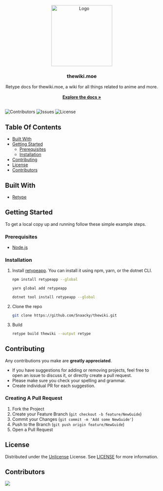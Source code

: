 <br/>
<p align="center">
  <a href="https://github.com/Snaacky/thewiki">
    <img src="https://files.catbox.moe/m1lt04.png" alt="Logo" width="200" height="200">
  </a>

  <h3 align="center">thewiki.moe</h3>

  <p align="center">
    Retype docs for thewiki.moe, a wiki for all things related to anime and more.
    <br/>
    <br/>
    <a href="https://thewiki.moe/"><strong>Explore the docs »</strong></a>
    <br/>
    <br/>
  </p>
</p>

![Contributors](https://img.shields.io/github/contributors/Snaacky/thewiki?color=dark-green) ![Issues](https://img.shields.io/github/issues/Snaacky/thewiki) ![License](https://img.shields.io/github/license/Snaacky/thewiki) 

## Table Of Contents

* [Built With](#built-with)
* [Getting Started](#getting-started)
  * [Prerequisites](#prerequisites)
  * [Installation](#installation)
* [Contributing](#contributing)
* [License](#license)
* [Contributors](#contributors)

## Built With

- [Retype](https://retype.com/)

## Getting Started

To get a local copy up and running follow these simple example steps.

### Prerequisites

- [Node.js](https://nodejs.org/en)

### Installation

1. Install [retypeapp](https://www.npmjs.com/package/retypeapp). You can install it using npm, yarn, or the dotnet CLI.

    ```sh
    npm install retypeapp --global
    ```

    ```sh
    yarn global add retypeapp
    ```

    ```sh
    dotnet tool install retypeapp --global
    ```

2. Clone the repo

    ```sh
    git clone https://github.com/Snaacky/thewiki.git
    ```

4. Build

    ```sh
    retype build thewiki --output retype
    ```

## Contributing

Any contributions you make are **greatly appreciated**.

- If you have suggestions for adding or removing projects, feel free to open an issue to discuss it, or directly create a pull request.
- Please make sure you check your spelling and grammar.
- Create individual PR for each suggestion.


### Creating A Pull Request

1. Fork the Project
2. Create your Feature Branch (`git checkout -b feature/NewGuide`)
3. Commit your Changes (`git commit -m 'Add some NewGuide'`)
4. Push to the Branch (`git push origin feature/NewGuide`)
5. Open a Pull Request

## License

Distributed under the [Unlicense](https://opensource.org/license/unlicense/) License. See [LICENSE](https://github.com/Snaacky/thewiki/blob/master/LICENSE) for more information.

## Contributors

<a href="https://github.com/Snaacky/thewiki/graphs/contributors">
  <img src="https://contrib.rocks/image?repo=Snaacky/thewiki" />
</a>
